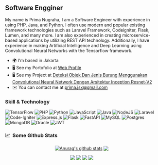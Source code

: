 
Software Engginer
-----------------

My name is Prima Nugraha, I am a Software Engineer with experience in using PHP, Java, and Python. I often use modern and popular existing framework technologies such as Laravel Framework, Codeigniter, Flask, Lumen, and many more. I am also experienced in creating microservice-based applications by utilizing REST API technology. Additionally, I have experience in making Artificial Intelligence and Deep Learning using Convolutional Neural Networks with the Tensorflow framework.

* 🌍  I'm based in Jakarta
* 🖥️  See my Portofolio at [Web Profile](https://primanugraha.com/)
* 🖥️  See my Project at [Deteksi Objek Dan Jenis Burung Menggunakan Convolutional Neural Network Dengan Arsitektur Inception Resnet-V2](http://https://prima-openapi.herokuapp.com/)
* ✉️  You can contact me at [prima.jsx@gmail.com](mailto:prima.jsx@gmail.com)

### Skill & Technology
![TensorFlow](https://img.shields.io/badge/TensorFlow-%23FF6F00.svg?style=for-the-badge&logo=TensorFlow&logoColor=white)
![PHP](https://img.shields.io/badge/php-%23777BB4.svg?style=for-the-badge&logo=php&logoColor=white)
![Python](https://img.shields.io/badge/python-3670A0?style=for-the-badge&logo=python&logoColor=ffdd54)
![JavaScript](https://img.shields.io/badge/javascript-%23323330.svg?style=for-the-badge&logo=javascript&logoColor=%23F7DF1E)
![Java](https://img.shields.io/badge/java-%23ED8B00.svg?style=for-the-badge&logo=openjdk&logoColor=white)
![NodeJS](https://img.shields.io/badge/node.js-6DA55F?style=for-the-badge&logo=node.js&logoColor=white)
![Laravel](https://img.shields.io/badge/laravel-%23FF2D20.svg?style=for-the-badge&logo=laravel&logoColor=white)
![Code-Igniter](https://img.shields.io/badge/CodeIgniter-%23EF4223.svg?style=for-the-badge&logo=codeIgniter&logoColor=white)
![Express.js](https://img.shields.io/badge/express.js-%23404d59.svg?style=for-the-badge&logo=express&logoColor=%2361DAFB)
![Flask](https://img.shields.io/badge/flask-%23000.svg?style=for-the-badge&logo=flask&logoColor=white)
![FastAPI](https://img.shields.io/badge/FastAPI-005571?style=for-the-badge&logo=fastapi)
![MySQL](https://img.shields.io/badge/mysql-%2300f.svg?style=for-the-badge&logo=mysql&logoColor=white)
![Postgres](https://img.shields.io/badge/postgres-%23316192.svg?style=for-the-badge&logo=postgresql&logoColor=white)
![MongoDB](https://img.shields.io/badge/MongoDB-%234ea94b.svg?style=for-the-badge&logo=mongodb&logoColor=white)
![Oracle](https://img.shields.io/badge/Oracle-F80000?style=for-the-badge&logo=oracle&logoColor=white)
![JWT](https://img.shields.io/badge/JWT-black?style=for-the-badge&logo=JSON%20web%20tokens)

### 📈 &nbsp;Some Github Stats
<p align="center">
  <a href="https://github.com/dotprima"><img align="center" src="https://github-readme-stats.vercel.app/api?username=dotprima&show_icons=true&include_all_commits=true&theme=buefy&hide_border=true" alt="Anurag's github stats" /></a>
  <a href="https://github.com/anuraghazra/dotprima"><img align="center" src="https://github-readme-stats.vercel.app/api/top-langs/?username=dotprima&layout=compact&theme=buefy&hide_border=true" /></a>
</p>
<p align="center">
    <a href="https://www.linkedin.com/in/dotprima/"><img src="https://img.shields.io/badge/linkedin-%230077B5?&style=for-the-badge&logo=linkedin&logoColor=white"/></a>
    <a href="https://twitter.com/primadot/"><img src="https://img.shields.io/badge/twitter-1DA1F2?&style=for-the-badge&logo=twitter&logoColor=white"/></a>
    <a href="https://www.instagram.com/prima.jr/"><img src="https://img.shields.io/badge/instagram-E4405F?&style=for-the-badge&logo=instagram&logoColor=white"/></a>
    <a href="mailto:prima.jsx@gmail.com"><img src="https://img.shields.io/badge/Gmail-D14836?&style=for-the-badge&logo=gmail&logoColor=white"/></a>
</p>
